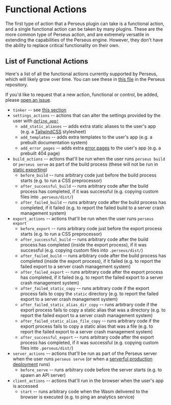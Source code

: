 # Functional Actions

The first type of action that a Perseus plugin can take is a functional action, and a single functional action can be taken by many plugins. These are the more common type of Perseus action, and are extremely versatile in extending the capabilities of the Perseus engine. However, they don't have the ability to replace critical functionality on their own.

## List of Functional Actions

Here's a list of all the functional actions currently supported by Perseus, which will likely grow over time. You can see these in [this file](https://github.com/arctic-hen7/perseus/blob/main/packages/perseus/src/plugins/functional.rs) in the Perseus repository.

If you'd like to request that a new action, functional or control, be added, please [open an issue](https://github.com/arctic-hen7/perseus/issues/new/choose).

- `tinker` -- see [this section](:plugins/tinker)
- `settings_actions` -- actions that can alter the settings provided by the user with [`define_app!`](:define-app)
	- `add_static_aliases` -- adds extra static aliases to the user's app (e.g. a [TailwindCSS](https://tailwindcss.com) stylesheet)
	- `add_templates` -- adds extra templates to the user's app (e.g. a prebuilt documentation system)
	- `add_error_pages` -- adds extra [error pages](:error-pages) to the user's app (e.g. a prebuilt 404 page)
- `build_actions` -- actions that'll be run when the user runs `perseus build` or `perseus serve` as part of the build process (these will not be run in [static exporting](:exporting))
	- `before_build` -- runs arbitrary code just before the build process starts (e.g. to run a CSS preprocessor)
	- `after_successful_build` -- runs arbitrary code after the build process has completed, if it was successful (e.g. copying custom files into `.perseus/dist/`)
	- `after_failed_build` -- runs arbitrary code after the build process has completed, if it failed (e.g. to report the failed build to a server crash management system)
- `export_actions` -- actions that'll be run when the user runs `perseus export`
	- `before_export` -- runs arbitrary code just before the export process starts (e.g. to run a CSS preprocessor)
	- `after_successful_build` -- runs arbitrary code after the build process has completed (inside the export process), if it was successful (e.g. copying custom files into `.perseus/dist/`)
	- `after_failed_build` -- runs arbitrary code after the build process has completed (inside the export process), if it failed (e.g. to report the failed export to a server crash management system)
	- `after_failed_export` -- runs arbitrary code after the export process has completed, if it failed (e.g. to report the failed export to a server crash management system)
	- `after_failed_static_copy` -- runs arbitrary code if the export process fails to copy the `static` directory (e.g. to report the failed export to a server crash management system)
	- `after_failed_static_alias_dir_copy` -- runs arbitrary code if the export process fails to copy a static alias that was a directory (e.g. to report the failed export to a server crash management system)
	- `after_failed_static_alias_file_copy` -- runs arbitrary code if the export process fails to copy a static alias that was a file (e.g. to report the failed export to a server crash management system)
	- `after_successful_export` -- runs arbitrary code after the export process has completed, if it was successful (e.g. copying custom files into `.perseus/dist/`)
- `server_actions` -- actions that'll be run as part of the Perseus server when the user runs `perseus serve` (or when a [serverful production deployment](:deploying/serverful) runs)
	- `before_serve` -- runs arbitrary code before the server starts (e.g. to spawn an API server)
- `client_actions` -- actions that'll run in the browser when the user's app is accessed
	- `start` -- runs arbitrary code when the Wasm delivered to the browser is executed (e.g. to ping an analytics service)
